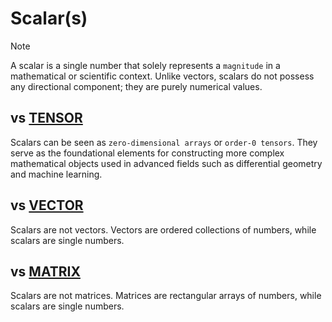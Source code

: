 # Scalar(s)

> [!NOTE]
>
> A scalar is a single number that solely represents a `magnitude` in a mathematical or scientific context. Unlike vectors, scalars do not possess any directional component; they are purely numerical values.

## vs [TENSOR](./tensor.md)

Scalars can be seen as `zero-dimensional arrays` or `order-0 tensors`. They serve as the foundational elements for constructing more complex mathematical objects used in advanced fields such as differential geometry and machine learning.

## vs [VECTOR](./../VECTORs/vector.md)

Scalars are not vectors. Vectors are ordered collections of numbers, while scalars are single numbers.

## vs [MATRIX](./../MATRIXs/matrix.md)

Scalars are not matrices. Matrices are rectangular arrays of numbers, while scalars are single numbers.


